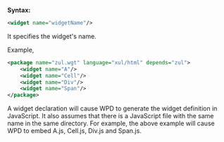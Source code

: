 **Syntax:**
```xml
<widget name="widgetName"/>
```

It specifies the widget's name.

Example,

``` xml
<package name="zul.wgt" language="xul/html" depends="zul">
    <widget name="A"/>
    <widget name="Cell"/>   
    <widget name="Div"/>
    <widget name="Span"/>
</package>
```

A widget declaration will cause WPD to generate the widget definition in
JavaScript. It also assumes that there is a JavaScript file with the
same name in the same directory. For example, the above example will
cause WPD to embed A.js, Cell.js, Div.js and Span.js.


